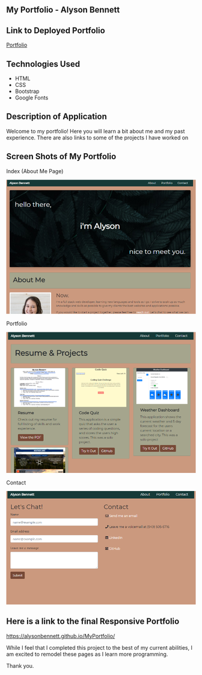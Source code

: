 ## My Portfolio - Alyson Bennett

## Link to Deployed Portfolio

[Portfolio](https://alysonbennett.github.io/MyPortfolio/)

## Technologies Used

* HTML
* CSS
* Bootstrap
* Google Fonts

## Description of Application

Welcome to my portfolio! Here you will learn a bit about me and my past experience. There are also links to some of the projects I have worked on

## Screen Shots of My Portfolio

Index (About Me Page)

![Index Image](assets/screenshots/index.png)

Portfolio

![Portfolio Page Image](assets/screenshots/portfolio.png)

Contact

![Contact Page Image](assets/screenshots/contact.png)

## Here is a link to the final Responsive Portfolio

https://alysonbennett.github.io/MyPortfolio/

While I feel that I completed this project to the best of my current abilities, I am excited to remodel these pages as I learn more programming.

Thank you. 